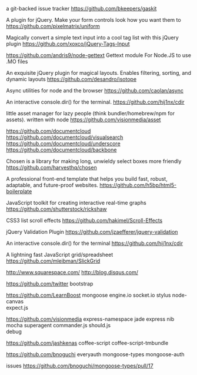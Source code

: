a git-backed issue tracker
https://github.com/bkeepers/gaskit

A plugin for jQuery. Make your form controls look how you want them to
https://github.com/pixelmatrix/uniform

Magically convert a simple text input into a cool tag list with this jQuery plugin
https://github.com/xoxco/jQuery-Tags-Input

https://github.com/andris9/node-gettext
Gettext module For Node.JS to use .MO files

An exquisite jQuery plugin for magical layouts. Enables filtering, sorting, and dynamic layouts
https://github.com/desandro/isotope

Async utilities for node and the browser
https://github.com/caolan/async

An interactive console.dir() for the terminal.
https://github.com/hij1nx/cdir

little asset manager for lazy people (think bundler/homebrew/npm for assets). written with node
https://github.com/visionmedia/asset

https://github.com/documentcloud
https://github.com/documentcloud/visualsearch
https://github.com/documentcloud/underscore
https://github.com/documentcloud/backbone

Chosen is a library for making long, unwieldy select boxes more friendly
https://github.com/harvesthq/chosen

A professional front-end template that helps you build fast, robust, adaptable, and future-proof websites.
https://github.com/h5bp/html5-boilerplate

JavaScript toolkit for creating interactive real-time graphs
https://github.com/shutterstock/rickshaw
 
CSS3 list scroll effects
https://github.com/hakimel/Scroll-Effects
 
jQuery Validation Plugin
https://github.com/jzaefferer/jquery-validation

An interactive console.dir() for the terminal
https://github.com/hij1nx/cdir

A lightning fast JavaScript grid/spreadsheet
https://github.com/mleibman/SlickGrid
 
http://www.squarespace.com/
http://blog.disqus.com/
 
https://github.com/twitter
bootstrap
 
https://github.com/LearnBoost
mongoose
engine.io
socket.io
stylus
node-canvas   
expect.js       

https://github.com/visionmedia
express-namespace
jade
express
nib
mocha
superagent
commander.js
should.js        
debug              

https://github.com/jashkenas
coffee-script
coffee-script-tmbundle 

https://github.com/bnoguchi
everyauth
mongoose-types
mongoose-auth

issues
https://github.com/bnoguchi/mongoose-types/pull/17